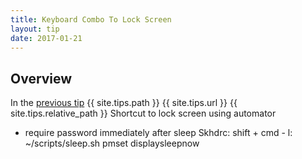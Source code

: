 ```yaml
---
title: Keyboard Combo To Lock Screen
layout: tip
date: 2017-01-21
---
```


## Overview

In the [previous tip]()
{{ site.tips.path }}
{{ site.tips.url }}
{{ site.tips.relative_path }}
Shortcut to lock screen using automator

+ require password immediately after sleep
Skhdrc: shift + cmd - l: ~/scripts/sleep.sh
pmset displaysleepnow
